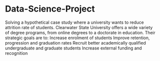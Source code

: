 # Data-Science-Project

Solving a hypothetical case study where a university wants to reduce attrition rate of students.
Clearwater State University offers a wide variety of degree programs, from online degrees to a doctorate in education. Their strategic goals are to:
Increase enrolment of students
Improve retention, progression and graduation rates
Recruit better academically qualified undergraduate and graduate students
Increase external funding and recognition
